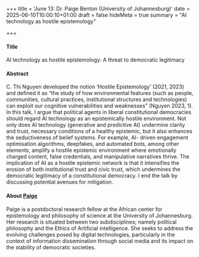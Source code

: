 +++
title = 'June 13: Dr. Paige Benton (University of Johannesburg)'
date = 2025-06-10T10:00:10+01:00
draft = false
hideMeta = true
summary = "AI technology as hostile epistemology"

+++
 

#### Title
AI technology as hostile epistemology:
A threat to democratic legitimacy

#### Abstract
C. Thi Nguyen developed the notion ‘Hostile Epistemology’ (2021, 2023) and defined it as “the
study of how environmental features (such as people, communities, cultural practices,
institutional structures and technologies) can exploit our cognitive vulnerabilities and
weaknesses” (Nguyen 2023, 1). In this talk, I argue that political agents in liberal constitutional
democracies should regard AI technology as an epistemically hostile environment. Not only does
AI technology (generative and predictive AI) undermine clarity and trust, necessary conditions of
a healthy epistemic, but it also enhances the seductiveness of belief systems. For example, AI-
driven engagement optimisation algorithms, deepfakes, and automated bots, among other
elements, amplify a hostile epistemic environment where emotionally charged content, false
credentials, and manipulative narratives thrive. The implication of AI as a hostile epistemic
network is that it intensifies the erosion of both institutional trust and civic trust, which
undermines the democratic legitimacy of a constitutional democracy. I end the talk by discussing
potential avenues for mitigation. 

 

#### About [Paige](https://www.darren-hay.com)
Paige is a postdoctoral research fellow at the African center for epistemology and philosophy of science at the University of Johannesburg. Her research is situated between two subdisciplines; namely political philosophy and the Ethics of Artificial intelligence.  She seeks to address the evolving challenges posed by digital technologies, particularly in the context of information dissemination through social media and its impact on the stability of democratic societies.





